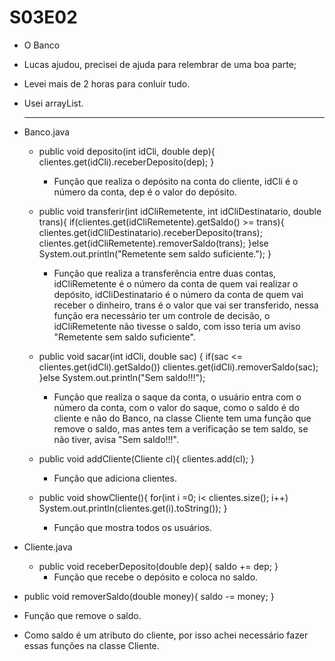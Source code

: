 # S03E02
- O Banco
- Lucas ajudou, precisei de ajuda para relembrar de uma boa parte;
- Levei mais de 2 horas para conluir tudo.
- Usei arrayList.
  
  ---
- Banco.java
  - public void deposito(int idCli, double dep){  
        clientes.get(idCli).receberDeposito(dep);
    } 
    - Função que realiza o depósito na conta do cliente, idCli é o número da conta, dep é o valor do depósito.
  - public void transferir(int idCliRemetente, int idCliDestinatario, double trans){
        if(clientes.get(idCliRemetente).getSaldo() >= trans){
            clientes.get(idCliDestinatario).receberDeposito(trans);
            clientes.get(idCliRemetente).removerSaldo(trans);
        }else
            System.out.println("Remetente sem saldo suficiente.");
    } 
       - Função que realiza a transferência entre duas contas, idCliRemetente é o número da conta de quem vai realizar o depósito, idCliDestinatario é o número da conta de quem vai receber o dinheiro, trans é o valor que vai ser transferido,  nessa função era necessário ter um controle de decisão, o idCliRemetente não tivesse o saldo, com isso teria um aviso "Remetente sem saldo suficiente".

  - public  void sacar(int idCli, double sac) {
        if(sac <= clientes.get(idCli).getSaldo())
            clientes.get(idCli).removerSaldo(sac);
    }else
            System.out.println("Sem saldo!!!");

    - Função que realiza o saque da conta, o usuário entra com o número da conta, com o valor do saque, como o saldo é do cliente e não do Banco, na classe Cliente tem uma função que remove o saldo, mas antes tem a verificação se tem saldo, se não tiver, avisa "Sem saldo!!!".

   - public void addCliente(Cliente cl){
        clientes.add(cl);
    }
      - Função que adiciona clientes.
  -  public void showCliente(){
        for(int i =0; i< clientes.size(); i++)
            System.out.println(clientes.get(i).toString());
    }
       - Função que mostra todos os usuários. 

- Cliente.java

  - public void receberDeposito(double dep){
        saldo += dep;
    }
     - Função que recebe o depósito e coloca no saldo.
 - public void removerSaldo(double money){
        saldo -= money;
    }
  - Função que remove o saldo.
- Como saldo é um atributo do cliente, por isso achei necessário fazer essas funções na classe Cliente.   